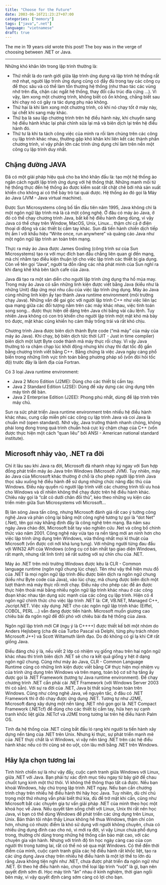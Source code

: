 ```yaml
---
title: "Choose for the Future"
date: 2003-06-16T21:23:27+07:00
categories: ["memory"]
tags: ["java",".net"]
language: "vietnamese"
draft: true
---
```


The me in 19 years old wrote this post! The boy was in the verge of choosing between .NET or Java.

----

Những khó khăn lớn trong lập trình thường là:

- Thứ nhất là do ranh giới giữa lập trình ứng dụng và lập trình hệ thống rất mờ nhạt, người lập trình ứng dụng cũng có đầy đủ trong tay các công cụ để thọc sâu và có thể làm tổn thương hệ thống (như thao tác các vùng nhớ trên đĩa, chặn các ngắt hệ thống, thay đổi cấu trúc đĩa cứng ...). Vì vậy, làm xong một chương trình, không biết có ổn không, chẳng biết sau khi chạy nó có gây ra tác dụng phụ nào không.
- Thứ hai là khi làm xong một chương trình, có khi nó chạy tốt ở máy này, lại chết khi sang máy khác.
- Thứ ba là sau lập chương trình trên hệ điều hành này, khi chuyển sang hệ điều hành khác lại phải chỉnh sửa lại mã và biên dịch lại trên hệ điều hành đó.
- Thứ tư là khi ta tách công việc của mình ra rồi làm chúng trên các công cụ lập trình khác nhau, thường gặp khó khăn khi liên kết các thành phần chương trình, vì vậy phần lớn các trình ứng dụng chỉ làm trên nền một công cụ lập trình duy nhất.

## Chặng đường JAVA

Đã có một giải pháp hiệu quả cho ba khó khăn đầu là: tạo một hệ thống ảo ngăn cách người lập trình ứng dụng với hệ thống thật. Những manh mối từ hệ thống thực đến hệ thống ảo được kiểm soát rất chặt chẽ bới nhà sản xuất khiến cho không ai có thể bày trò tai quái được. Hệ thống ảo đó gọi là Máy ảo Java (JVM - Java virtual machine).

Được Sun Microsystems công bố lần đầu tiên năm 1995, Java không chỉ là một ngôn ngữ lập trình mà là cả một công nghệ. Ở đâu có máy ảo Java, ở đó có thể chạy chương trình Java, bất kể hệ điều hành đang dùng, vì vậy Java có thể chạy trên Window, MacOS, Unix, Linux... thậm chí cả ở điện thoại di động và các thiết bị cầm tay khác. Sun đã tiến hành chiến dịch tiếp thị ầm ĩ với khẩu hiệu “Write once, run anywhere” và quảng cáo Java như một ngôn ngữ lập trình an toàn trên mạng.

Thực ra máy ảo Java được James Gosling (công trình sư của Sun Microsystems) tạo ra với mục đích ban đầu chẳng liên quan gì đến mạng, mà chỉ nhằm tạo điều kiện thuận lợi cho việc lập trình các thiết bị gia dụng. Còn về tên gọi “Java”, người ta đồn rằng các nhà phát minh của Sun nghĩ ra khi đang khề khà bên tách cafe của Java.

Java đã tạo ra một sàn diễn cho người lập trình ứng dụng tha hồ múa may. Trong máy ảo Java có sẵn những linh kiện được viết bằng Java (kiểu như là những Unit) đáp ứng mọi nhu cầu của việc lập trình ứng dụng. Máy ảo Java cùng những linh kiện ấy tạo thành Java runtime environment (môi trường chạy Java). Những vấn đề gai góc với người lập trình C++ như việc liên lạc qua mạng giữa các đối tượng nằm trên các máy khác nhau, việc tính toán song song... được thực hiện dễ dàng trên Java chỉ bằng vài câu lệnh. Tuy nhiên Java không có con trỏ khiến cho người lập trình một mặt khó mà bày trò được, mặt khác cũng khiến họ cảm thấy trống trải và rất khó chịu.

Chương trình Java được biên dịch thành Byte code (“mã máy” của máy của máy ảo Java). Khi chạy, bộ biên dịch tức thời (JIT - Just in time compiler) biên dịch một lượt Byte code thành mã máy thực rồi chạy. Vì vậy Java thường tỏ ra chậm chạp lúc khởi động nhưng khi chạy thì đạt tốc độ gần bằng chương trình viết bằng C++. Bằng chứng là việc Java ngày càng phổ biến trong những lĩnh vực tính toán bằng phương pháp số (vốn đòi hỏi tốc độ) trước đây là lãnh địa của Fortran.

Có 3 loại Java runtime environment:

- Java 2 Micro Edition (J2ME): Dùng cho các thiết bị cầm tay.
- Java 2 Standard Edition (J2SE): Dùng để xây dựng các ứng dụng trên máy tính để bàn.
- Java 2 Enterprise Edition (J2EE): Phong phú nhẩt, dùng để lập trình trên máy chủ.

Sun ra sức phát triển Java runtime environment trên nhiều hệ điều hành khác nhau, cung cấp miễn phí các công cụ lập trình Java và coi Java là chuẩn mở (open standard). Nhờ vậy, Java trưởng thành nhanh chóng, không phải long đong trong quá trình chuẩn hoá cực kỳ chậm chạp của C++ (vốn được thực hiện một cách “quan liêu” bởi ANSI - American national standard institute).

## Microsoft nhảy vào, .NET ra đời

Chỉ ít lâu sau khi Java ra đời, Microsoft đã nhanh nhạy ký ngay với Sun hợp đồng phát triển máy ảo Java trên Windows (Microsoft JVM). Tuy nhiên, máy ảo Java của Microsoft khác thường ở chỗ là cho phép người lập trình Java thọc sâu xuống hệ điều hành để sử dụng những chức năng đặc thù của Windows. Điều này quyến rũ người lập trình viết các chương trình tối ưu hoá cho Windows và dĩ nhiên không thể chạy được trên hệ điều hành khác. Chiêu này gọi là “cắt cỏ dưới chân đối thủ”, kéo theo những vụ kiện cáo triền miên giữa Sun Microsystems với Microsoft...

Bị làn sóng Java tấn công, nhưng Microsoft đánh giá rất cao ý tưởng công nghệ Java và phản công lại bằng một công nghệ tương tự gọi là “dot Net” (.Net), tên gọi này khẳng định đây là công nghệ trên mạng. Ba năm sau ngày Java chào đời, Microsoft bắt tay vào nghiên cứu .Net và công bố chính thức vào năm 2001. Công nghệ này vừa tạo ra nền tảng mới an ninh hơn cho việc lập trình ứng dụng trên Windows, vừa thống nhất mọi kĩ thuật của Microsoft (vốn được cơi nới khá lung tung). Với những người từng đau đầu với WIN32 API của Windows (công cụ cơ bản nhất tạo giao diện Windows, rất mạnh, nhưng rất linh tinh) sẽ rất sướng với sự chỉn chu của .NET.

Máy ảo .NET trên môi trường Windows được kêu là CLR - Common language runtime (ngôn ngữ chung lúc chạy). Tên như vậy thể hiện mưu đồ của .NET là mọi ngôn ngữ lập trình đều được biên dịch ra ngôn ngữ chung (kiểu như Byte code của Java), vào lúc chạy, mã chung được biên dịch một lượt thành mã máy thực rồi mới chạy. Điều này cho phép các đề án được thực hiện thoải mái bằng nhiều ngôn ngữ lập trình khác nhau ở các công đoạn khác nhau tận dụng sức mạnh của các công cụ lập trình. Hiện có 4 ngôn ngữ chính thức cho việc lập trình .NET là: C#, VB.NET, Managed C++, Jscript.NET. Việc xây dựng .NET cho các ngôn ngữ lập trình khác (Eiffel, COBOL, PERL ...) vẫn đang được tiến hành. Microsoft muốn giương cao chiêu bài đa ngôn ngữ để đối phó với chiêu bài đa hệ thống của Java.

Ngôn ngữ lập trình mới C# (ngụ ý là C++++) được thiết kế bởi một nhóm do Anders Hejlsberg (cha đẻ của Turbo Pascal và Delphi, từng phụ trách nhóm Microsoft J++) và Scott Wiltamuth lãnh đạo. Do đó không có gì lạ khi C# rất giống Java.

Điều đáng chú ý là, nếu viết 2 lớp có nhiệm vụ giống nhau trên hai ngôn ngữ khác nhau thì trình biên dịch .NET sẽ cho ra kết quả giống y hệt ở dạng ngôn ngữ chung. Cũng như máy ảo Java, CLR - Common Language Runtime cũng có những linh kiện được viết bằng C# thực hiện mọi nhiệm vụ của trình ứng dụng trên Windows và trên mạng, toàn bộ cơ sở hạ tầng ấy được gọi là .NET Framework (tương tự Java runtime environment). Để chạy chương trình .NET cần phải cài .NET Framework (với Windows Server 2003 thì có sẵn). Với sự ra đời của .NET, Java bị thất sủng hoàn toàn trên Windows. Cũng như công nghệ Java, về nguyên tắc, ở đâu có .NET Framework thì ở đó chạy được ứng dụng .NET. Tương tự như J2ME, Microsoft đang xây dựng một nền tảng .NET nhỏ gọn gọi là .NET Compact Framework (.NETcf) để dùng cho các thiết bị cầm tay, hứa hẹn sự cạnh tranh khốc liệt giữa .NETcf và J2ME trong tương lai trên hệ điều hành Palm OS.

Tính đa hệ thống của .NET cũng bắt đầu ló rạng khi người ta tiến hành xây dựng nền tảng của .NET trên Unix. Nhưng kì thực, sự phát triển mạnh mẽ của .NET thực chất là vì Windows, vì vậy nền tảng .NET trên các hệ điều hành khác nếu có thì cũng sẽ èo uột, còn lâu mới bằng .NET trên Windows.

## Hãy lựa chọn tương lai

Tình hình chiến sự là như vậy đấy, cuộc cạnh tranh giữa Windows với Linux, giữa .NET với Java. Bạn phải tự xác định mục tiêu ngay từ bây giờ để chau chuốt tụng kinh một thứ thôi. Vì không thể thông thạo tất cả được. Nếu bạn khoái Windows, hãy chú trọng lập trình .NET ngay. Nếu bạn cần chương trình chạy trên nhiều hệ điều hành thì hãy học Java. Tuy nhiên, dù chỉ chú trọng một thứ nhưng vẫn phải biết thứ kia, đủ để trở mặt khi cần, cũng như Microsoft bắt các chuyên gia tư vấn giải pháp .NET của mình theo học một khoá học về Java. Nếu quyết tâm sống chết với Linux, Unix thì rất nên học Java, vì bạn có thể dùng Windows để phát triển các ứng dụng trên Linux, Unix. Bản thân tôi nhận thấy Linux không hề thua Windows, thậm chí còn hơn, nhưng có nhược điểm là khó sử dụng với người không chuyên, chưa có nhiều ứng dụng đỉnh cao cho nó, vì mới ra đời, vì vậy Linux chưa phổ dụng trong, thường chỉ dùng trong những hệ thống cần bảo mật cao, với các chuyên gia vận hành. Nhưng với trình độ tin học ngày càng cao của con người thì trong tương lai, rất có thể nó sẽ qua mặt Windows. Có thể đến thời điểm của mình, cuộc cạnh tranh giữa các hệ điều hành rất khốc liệt, tạo ra các ứng dụng Java chạy trên nhiều hệ điều hành là một lợi thế to lớn dù rằng Java không tiện nghi như .NET, chưa được phát triển đa ngôn ngữ như .NET. Đi theo hệ điều hành nào, chọn thể loại lập trình “ruột” là gì, bạn nên quyết định sớm đi. Học máy tính “ăn” nhau ở kinh nghiệm, thời gian ngồi bên máy, vì vậy quyết định càng sớm càng có lợi cho bạn.
